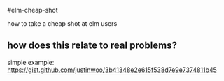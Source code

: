 #elm-cheap-shot

how to take a cheap shot at elm users

## how does this relate to real problems?

simple example: https://gist.github.com/justinwoo/3b41348e2e615f538d7e9e7374811b45
